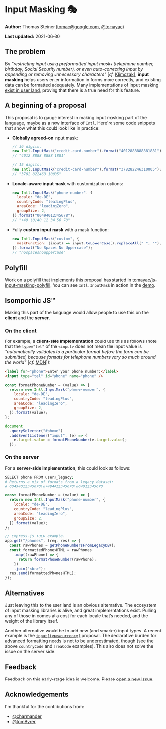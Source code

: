# Input Masking 🎭

**Author:** Thomas Steiner ([tomac@google.com](mailto:tomac@google.com),
[@tomayac](https://twitter.com/tomayac))

**Last updated:** 2021-06-30

## The problem

By _"restricting input using preformatted input masks (telephone number,
birthday, Social Security number), or even auto-correcting input by appending or
removing unnecessary characters"_ [_cf._
[Klimczak](https://books.google.es/books?id=xMJOm4ppCkYC&printsec=frontcover&dq=editions:OTpjPvHq_7MC&hl=en&sa=X&redir_esc=y#v=onepage&q=input%20masks&f=false)],
**input masking** helps users enter information in forms more correctly, and
existing data can be formatted adequately. Many implementations of input masking
[exist in user land](https://bashooka.com/coding/javascript-input-mask-libraries/),
proving that there is a true need for this feature.

## A beginning of a proposal

This proposal is to gauge interest in making input masking part of the language,
maybe as a new interface of `Intl`. Here're some code snippets that show what
this could look like in practice:

- **Globally agreed-on** input mask:

  ```js
  // 16 digits.
  new Intl.InputMask("credit-card-number").format("4012888888881881");
  // "4012 8888 8888 1881"
  
  // 15 digits.
  new Intl.InputMask("credit-card-number").format("378282246310005");
  // "3782 822463 10005"
  ```

- **Locale-aware input mask** with customization options:
  ```js
  new Intl.InputMask("phone-number", {
    locale: "de-DE",
    countryCode: "leadingPlus",
    areaCode: "leadingZero",
    groupSize: 2,
  }).format("00494012345678");
  // "+49 (0)40 12 34 56 78"
  ```
- Fully **custom input mask** with a mask function:

  ```js
  new Intl.InputMask("custom", {
    maskFunction: (input) => input.toLowerCase().replaceAll(" ", ""),
  }).format("No Spaces No Uppercase");
  // "nospacesnouppercase"
  ```

## Polyfill

Work on a polyfill that implements this proposal has started in
[tomayac/js-input-masking-polyfill](https://github.com/tomayac/js-input-masking-polyfill).
You can see `Intl.InputMask` in action in the
[demo](https://tomayac.github.io/js-input-masking-polyfill/demo/).

## Isomporhic JS™

Making this part of the language would allow people to use this on
the **client** and the **server**.

### On the client

For example, a **client-side implementation** could use this as follows (note
that the `type="tel"` of the `<input>` does not mean the input value is
_"automatically validated to a particular format before the
form can be submitted, because formats for telephone numbers vary so much around
the world"_ [_cf._
[MDN](https://developer.mozilla.org/en-US/docs/Web/HTML/Element/input/tel#:~:text=the%20input%20value%20is%20not%20automatically%20validated%20to%20a%20particular%20format%20before%20the%20form%20can%20be%20submitted%2C%20because%20formats%20for%20telephone%20numbers%20vary%20so%20much%20around%20the%20world.)]):

```html
<label for="phone">Enter your phone number:</label>
<input type="tel" id="phone" name="phone" />
```

```js
const formatPhoneNumber = (value) => {
  return new Intl.InputMask("phone-number", {
    locale: "de-DE",
    countryCode: "leadingPlus",
    areaCode: "leadingZero",
    groupSize: 2,
  }).format(value);
};

document
  .querySelector("#phone")
  .addEventListener("input", (e) => {
    e.target.value = formatPhoneNumber(e.target.value);
  });
```

### On the server

For a **server-side implementation**, this could look as follows:

```bash
SELECT phone FROM users_legacy;
# Returns a mix of formats from a legacy dataset:
# 00494012345678\n+494012345678\n04012345678
```

```js
const formatPhoneNumber = (value) => {
  return new Intl.InputMask("phone-number", {
    locale: "de-DE",
    countryCode: "leadingPlus",
    areaCode: "leadingZero",
    groupSize: 2,
  }).format(value);
};

// Express.js YOLO example.
app.get("/phones", (req, res) => {
  const rawPhones = getPhoneNumbersFromLegacyDB();
  const formattedPhonesHTML = rawPhones
    .map((rawPhone) => {
      return formatPhoneNumber(rawPhone);
    })
    .join("<br>");
  res.send(formattedPhonesHTML);
});
```

## Alternatives

Just leaving this to the user land is an obvious alternative. The ecosystem of
input masking libraries is alive, and great implementations exist. Pulling any
of those in comes at a cost for each locale that's needed, and the weight of the
library itself.

Another alternative would be to add new (and smarter) input types. A recent
example is the
[`input[type=currency]`](https://discourse.wicg.io/t/proposal-input-type-currency/5398)
proposal. The declarative burden for advanced formatting needs is not to be
underestimated, though (see the above `countryCode` and `areaCode` examples).
This also does not solve the issue on the server side.

## Feedback

Feedback on this early-stage idea is welcome. Please
[open a new Issue](https://github.com/tomayac/js-input-masking/issues).

## Acknowledgements

I'm thankful for the contributions from:

- [@charmander](https://github.com/charmander)
- [@tomByrer](https://github.com/tomByrer)
